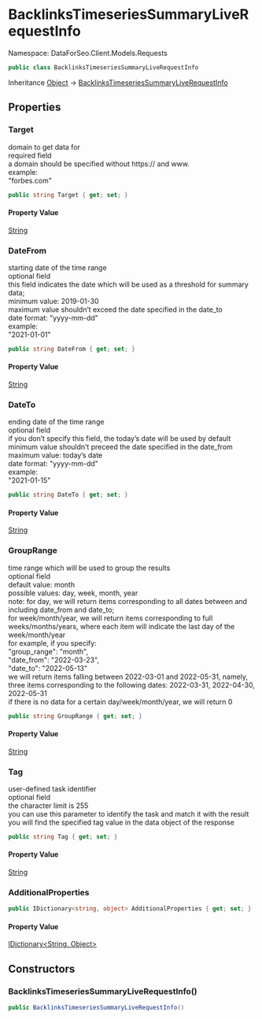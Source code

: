 # BacklinksTimeseriesSummaryLiveRequestInfo

Namespace: DataForSeo.Client.Models.Requests

```csharp
public class BacklinksTimeseriesSummaryLiveRequestInfo
```

Inheritance [Object](https://docs.microsoft.com/en-us/dotnet/api/system.object) → [BacklinksTimeseriesSummaryLiveRequestInfo](./dataforseo.client.models.requests.backlinkstimeseriessummaryliverequestinfo.md)

## Properties

### **Target**

domain to get data for
 <br>required field
 <br>a domain should be specified without https:// and www.
 <br>example:
 <br>"forbes.com"

```csharp
public string Target { get; set; }
```

#### Property Value

[String](https://docs.microsoft.com/en-us/dotnet/api/system.string)<br>

### **DateFrom**

starting date of the time range
 <br>optional field
 <br>this field indicates the date which will be used as a threshold for summary data;
 <br>minimum value: 2019-01-30
 <br>maximum value shouldn’t exceed the date specified in the date_to
 <br>date format: "yyyy-mm-dd"
 <br>example:
 <br>"2021-01-01"

```csharp
public string DateFrom { get; set; }
```

#### Property Value

[String](https://docs.microsoft.com/en-us/dotnet/api/system.string)<br>

### **DateTo**

ending date of the time range
 <br>optional field
 <br>if you don’t specify this field, the today’s date will be used by default
 <br>minimum value shouldn’t preceed the date specified in the date_from
 <br>maximum value: today’s date
 <br>date format: "yyyy-mm-dd"
 <br>example:
 <br>"2021-01-15"

```csharp
public string DateTo { get; set; }
```

#### Property Value

[String](https://docs.microsoft.com/en-us/dotnet/api/system.string)<br>

### **GroupRange**

time range which will be used to group the results
 <br>optional field
 <br>default value: month
 <br>possible values: day, week, month, year
 <br>note: for day, we will return items corresponding to all dates between and including date_from and date_to;
 <br>for week/month/year, we will return items corresponding to full weeks/months/years, where each item will indicate the last day of the week/month/year
 <br>for example, if you specify:
 <br>"group_range": "month",
 <br>"date_from": "2022-03-23",
 <br>"date_to": "2022-05-13"
 <br>we will return items falling between 2022-03-01 and 2022-05-31, namely, three items corresponding to the following dates: 2022-03-31, 2022-04-30, 2022-05-31
 <br>if there is no data for a certain day/week/month/year, we will return 0

```csharp
public string GroupRange { get; set; }
```

#### Property Value

[String](https://docs.microsoft.com/en-us/dotnet/api/system.string)<br>

### **Tag**

user-defined task identifier
 <br>optional field
 <br>the character limit is 255
 <br>you can use this parameter to identify the task and match it with the result
 <br>you will find the specified tag value in the data object of the response

```csharp
public string Tag { get; set; }
```

#### Property Value

[String](https://docs.microsoft.com/en-us/dotnet/api/system.string)<br>

### **AdditionalProperties**

```csharp
public IDictionary<string, object> AdditionalProperties { get; set; }
```

#### Property Value

[IDictionary&lt;String, Object&gt;](https://docs.microsoft.com/en-us/dotnet/api/system.collections.generic.idictionary-2)<br>

## Constructors

### **BacklinksTimeseriesSummaryLiveRequestInfo()**

```csharp
public BacklinksTimeseriesSummaryLiveRequestInfo()
```

